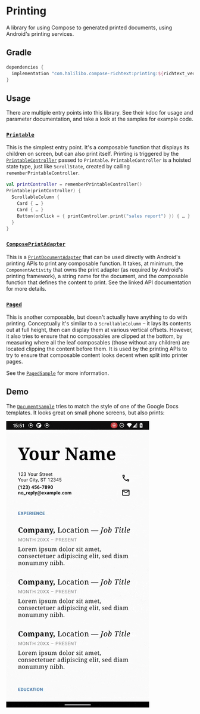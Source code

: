 # Printing

A library for using Compose to generated printed documents, using Android's printing services.

## Gradle

```groovy
dependencies {
  implementation "com.halilibo.compose-richtext:printing:${richtext_version}"
}
```

## Usage

There are multiple entry points into this library. See their kdoc for usage and parameter
documentation, and take a look at the samples for example code.

### [`Printable`](../api/printing/com.zachklipp.richtext.ui.printing/-printable.html)

This is the simplest entry point. It's a composable function that displays its children on screen,
but can also print itself. Printing is triggered by the [`PrintableController`](../api/printing/com.zachklipp.richtext.ui.printing/-printable-controller/index.html)
passed to `Printable`. `PrintableController` is a hoisted state type, just like `ScrollState`,
created by calling `rememberPrintableController`.

```kotlin
val printController = rememberPrintableController()
Printable(printController) {
  ScrollableColumn {
    Card { … }
    Card { … }
    Button(onClick = { printController.print("sales report") }) { … }
  }
}
```

### [`ComposePrintAdapter`](../api/printing/com.zachklipp.richtext.ui.printing/-compose-print-adapter/-compose-print-adapter.html)

This is a [`PrintDocumentAdapter`](https://developer.android.com/reference/android/print/PrintDocumentAdapter)
that can be used directly with Android's printing APIs to print any composable function. It takes,
at minimum, the `ComponentActivity` that owns the print adapter (as required by Android's printing
framework), a string name for the document, and the composable function that defines the content to
print. See the linked API documentation for more details.

### [`Paged`](../api/printing/com.zachklipp.richtext.ui.printing/-paged.html)

This is another composable, but doesn't actually have anything to do with printing.
Conceptually it's similar to a `ScrollableColumn` – it lays its contents out at full height, then
can display them at various vertical offsets. However, it also tries to ensure that no composables
are clipped at the bottom, by measuring where all the leaf composables (those without any
children) are located clipping the content before them. It is used by the printing APIs to try to
ensure that composable content looks decent when split into printer pages.

See the [`PagedSample`](https://github.com/halilozercan/compose-richtext/blob/main/sample/src/main/java/com/zachklipp/richtext/sample/PagedSample.kt)
for more information.

## Demo

The [`DocumentSample`](https://github.com/halilozercan/compose-richtext/blob/main/sample/src/main/java/com/zachklipp/richtext/sample/DocumentSample.kt)
tries to match the style of one of the Google Docs templates. It looks great
on small phone screens, but also prints:

![printing demo](img/printing-demo.gif)
